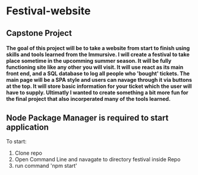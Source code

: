 # Festival-website
## Capstone Project


#### The goal of this project will be to take a website from start to finish using skills and tools learned from the Immursive. I will create a festival to take place sometime in the upcomming summer season. It will be fully functioning site like any other you will visit. It will use react as its main front end, and a SQL database to log all people who 'bought' tickets. The main page will be a SPA style and users can navage through it via buttons at the top. It will store basic information for your ticket which the user will have to supply. Ultimatly I wanted to create something a bit more fun for the final project that also incorperated many of the tools learned.

## Node Package Manager is required to start application

To start: 
1. Clone repo
2. Open Command Line and navagate to directory festival inside Repo
3. run command 'npm start' 


